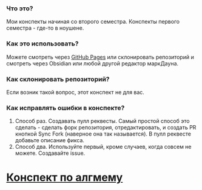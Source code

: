 ### Что это?
Мои конспекты начиная со второго семестра. Конспекты первого семестра - где-то в ноушене.

### Как это использовать?
Можете смотреть через [GitHub Pages](https://kozlov-ma.github.io/Conspect/) или склонировать репозиторий и смотреть через Obsidian или любой другой редактор маркДауна.

### Как склонировать репозиторий?
Если возник такой вопрос, этот конспект не для вас.

### Как исправлять ошибки в конспекте?
1. Способ раз. Создавать пулл реквесты. Самый простой способ это сделать - сделать форк репозитория, отредактировать, и создать PR кнопкой Sync Fork (наверное она так называется). В пулл реквесте добавьте описание фикса.
2. Способ два. Используйте первый, кроме случаев, когда совсем не можете. Создавайте issue.


# [Конспект по алгмему](!Algem.md)

